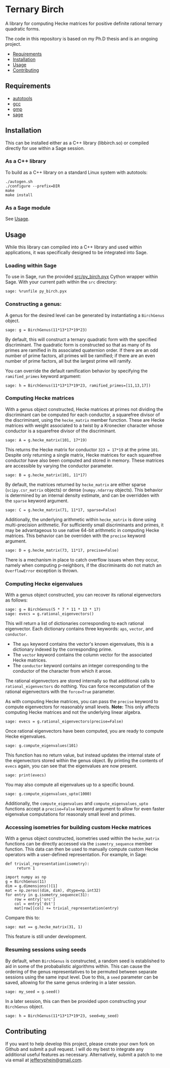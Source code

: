 Ternary Birch
=============
A library for computing Hecke matrices for positive definite rational ternary quadratic forms.

The code in this repository is based on my Ph.D thesis and is an ongoing project.

- [Requirements](#requirements)
- [Installation](#installation)
- [Usage](#usage)
- [Contributing](#contribution)

## Requirements

- [autotools](https://www.gnu.org/software/automake/manual/html_node/Autotools-Introduction.html)
- [gcc](https://gcc.gnu.org/)
- [gmp](https://gmplib.org/)
- [sage](http://www.sagemath.org/)

## Installation

This can be installed either as a C++ library (libbirch.so) or compiled directly for use within a Sage session.

### As a C++ library

To build as a C++ library on a standard Linux system with autotools:

    ./autogen.sh
    ./configure --prefix=DIR
    make
    make install
    
### As a Sage module

See [Usage](#usage).
    
## Usage

While this library can compiled into a C++ library and used within applications, it was specifically designed to be integrated into Sage.

### Loading within Sage

To use in Sage, run the provided [src/py_birch.pyx](https://github.com/jefferyphein/ternary-birch/blob/master/src/py_birch.pyx) Cython wrapper within Sage. With your current path within the ``src`` directory:

    sage: %runfile py_birch.pyx

### Constructing a genus:

A genus for the desired level can be generated by instantiating a ``BirchGenus`` object.

    sage: g = BirchGenus(11*13*17*19*23)

By default, this will construct a ternary quadratic form with the specified discriminant. The quadratic form is constructed so that as many of its primes are ramified in its associated quaternion order. If there are an odd number of prime factors, all primes will be ramified; if there are an even number of prime factors, all but the largest prime will ramify.

You can override the default ramification behavior by specifying the ``ramified_primes`` keyword argument:

    sage: h = BirchGenus(11*13*17*19*23, ramified_primes=[11,13,17])
    
### Computing Hecke matrices

With a genus object constructed, Hecke matrices at primes not dividing the discriminant can be computed for each conductor, a squarefree divisor of the discriminant, using the ``hecke_matrix`` member function. These are Hecke matrices with weight associated to a twist by a Kronecker character whose conductor is a squarefree divisor of the discriminant.

    sage: A = g.hecke_matrix(101, 17*19)

This returns the Hecke matrix for conductor ``323 = 17*19`` at the prime ``101``. Despite only returning a single matrix, Hecke matrices for each squarefree conductor have also been computed and stored in memory. These matrices are accessible by varying the conductor parameter.

    sage: B = g.hecke_matrix(101, 11*17)

By default, the matrices returned by ``hecke_matrix`` are either sparse (``scipy.csr_matrix`` objects) or dense (``numpy.ndarray`` objects). This behavior is determined by an internal density estimate, and can be overridden with the ``sparse`` keyword argument.

    sage: C = g.hecke_matrix(71, 11*17, sparse=False)

Additionally, the underlying arithmetic within ``hecke_matrix`` is done using multi-precision arithmetic. For sufficiently small discriminants and primes, it may be advantageous to use native 64-bit arithmetic in computing Hecke matrices. This behavior can be overriden with the ``precise`` keyword argument.

    sage: D = g.hecke_matrix(73, 11*17, precise=False)

There is a mechanism in place to catch overflow issues when they occur, namely when computing p-neighbors, if the discriminants do not match an ``OverflowError`` exception is thrown.

### Computing Hecke eigenvalues

With a genus object constructed, you can recover its rational eigenvectors as follows:

    sage: g = BirchGenus(5 * 7 * 11 * 13 * 17)
    sage: evecs = g.rational_eigenvectors()

This will return a list of dictionaries corresponding to each rational eigenvector. Each dictionary contains three keywords: ``aps``, ``vector``, and ``conductor``.
- The ``aps`` keyword contains the vector's known eigenvalues, this is a dictionary indexed by the corresponding prime.
- The ``vector`` keyword contains the column vector for the associated Hecke matrices.
- The ``conductor`` keyword contains an integer corresponding to the conductor of the character from which it arose.

The rational eigenvectors are stored internally so that additional calls to ``rational_eigenvectors`` do nothing. You can force recomputation of the rational eigenvectors with the ``force=True`` parameter.

As with computing Hecke matrices, you can pass the ``precise`` keyword to compute eigenvectors for reasonably small levels. **Note:** This only affects computing Hecke matrices and not the underlying linear algebra.

    sage: evecs = g.rational_eigenvectors(precise=False)

Once rational eigenvectors have been computed, you are ready to compute Hecke eigenvalues.

    sage: g.compute_eigenvalues(101)

This function has no return value, but instead updates the internal state of the eigenvectors stored within the genus object. By printing the contents of ``evecs`` again, you can see that the eigenvalues are now present.

    sage: print(evecs)

You may also compute all eigenvalues up to a specific bound.

    sage: g.compute_eigenvalues_upto(1000)

Additionally, the ``compute_eigenvalues`` and ``compute_eigenvalues_upto`` functions accept a ``precise=False`` keyword argument to allow for even faster eigenvalue computations for reasonaly small level and primes.

### Accessing isometries for building custom Hecke matrices

With a genus object constructed, isometries used within the ``hecke_matrix`` functions can be directly accessed via the ``isometry_sequence`` member function. This data can then be used to manually compute custom Hecke operators with a user-defined representation. For example, in Sage:

    def trivial_representation(isometry):
         return 1

    import numpy as np
    g = BirchGenus(11)
    dim = g.dimensions()[1]
    mat = np.zeros((dim, dim), dtype=np.int32)
    for entry in g.isometry_sequence(31):
        row = entry['src']
        col = entry['dst']
        mat[row][col] += trivial_representation(entry)

Compare this to:

    sage: mat == g.hecke_matrix(31, 1)

This feature is still under development.

### Resuming sessions using seeds

By default, when ``BirchGenus`` is constructed, a random seed is established to aid in some of the probabalistic algorithms within. This can cause the ordering of the genus representatives to be permuted between separate sessions using the same input level. Due to this, a ``seed`` parameter can be saved, allowing for the same genus ordering in a later session.

    sage: my_seed = g.seed()

In a later session, this can then be provided upon constructing your ``BirchGenus`` object.

    sage: h = BirchGenus(11*13*17*19*23, seed=my_seed)

## Contributing

If you want to help develop this project, please create your own fork on Github and submit a pull request. I will do my best to integrate any additional useful features as necessary. Alternatively, submit a patch to me via email at jefferyphein@gmail.com.
